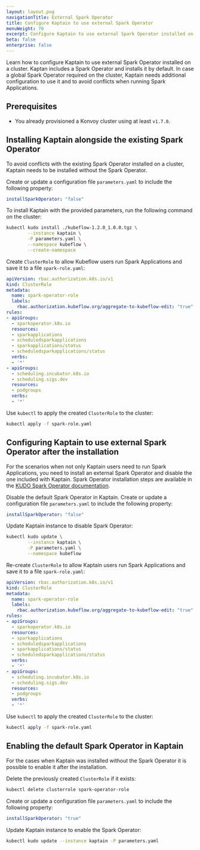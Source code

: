 ```yaml
---
layout: layout.pug
navigationTitle: External Spark Operator
title: Configure Kaptain to use external Spark Operator
menuWeight: 70
excerpt: Configure Kaptain to use external Spark Operator installed on a cluster
beta: false
enterprise: false
---
```


Learn how to configure Kaptain to use external Spark Operator installed on a cluster. 
Kaptan includes a Spark Operator and installs it by default. In case a global Spark Operator required on the cluster,
Kaptain needs additional configuration to use it and to avoid conflicts when running Spark Applications. 

## Prerequisites

-   You already provisioned a Konvoy cluster using at least `v1.7.0`.

## Installing Kaptain alongside the existing Spark Operator
To avoid conflicts with the existing Spark Operator installed on a cluster, Kaptain needs to be installed
without the Spark Operator.

Create or update a configuration file `parameters.yaml` to include the following property:
```yaml
installSparkOperator: "false"
```

To install Kaptain with the provided parameters, run the following command on the cluster:
```bash
kubectl kudo install ./kubeflow-1.2.0_1.0.0.tgz \
		--instance kaptain \
		-P parameters.yaml \
		--namespace kubeflow \
		--create-namespace
```

Create `ClusterRole` to allow Kubeflow users run Spark Applications and save it to a file `spark-role.yaml`:

```yaml
apiVersion: rbac.authorization.k8s.io/v1
kind: ClusterRole
metadata:
  name: spark-operator-role
  labels:
    rbac.authorization.kubeflow.org/aggregate-to-kubeflow-edit: "true"
rules:
- apiGroups:
  - sparkoperator.k8s.io
  resources:
  - sparkapplications
  - scheduledsparkapplications
  - sparkapplications/status
  - scheduledsparkapplications/status
  verbs:
  - '*'
- apiGroups:
  - scheduling.incubator.k8s.io
  - scheduling.sigs.dev
  resources:
  - podgroups
  verbs:
  - '*'
```

Use `kubectl` to apply the created `ClusterRole` to the cluster:

```bash
kubectl apply -f spark-role.yaml
```

## Configuring Kaptain to use external Spark Operator after the installation
For the scenarios when not only Kaptain users need to run Spark Applications, you need to install an external
Spark Operator and disable the one included with Kaptain. Spark Operator installation steps are available in the
[KUDO Spark Operator documentation](https://github.com/kudobuilder/operators/tree/master/repository/spark).

Disable the default Spark Operator in Kaptain. Create or update a configuration file `parameters.yaml` to include the following property:
```yaml
installSparkOperator: "false"
```

Update Kaptain instance to disable Spark Operator:
```bash
kubectl kudo update \
		--instance kaptain \
		-P parameters.yaml \
		--namespace kubeflow
```

Re-create `ClusterRole` to allow Kaptain users run Spark Applications and save it to a file `spark-role.yaml`:

```yaml
apiVersion: rbac.authorization.k8s.io/v1
kind: ClusterRole
metadata:
  name: spark-operator-role
  labels:
    rbac.authorization.kubeflow.org/aggregate-to-kubeflow-edit: "true"
rules:
- apiGroups:
  - sparkoperator.k8s.io
  resources:
  - sparkapplications
  - scheduledsparkapplications
  - sparkapplications/status
  - scheduledsparkapplications/status
  verbs:
  - '*'
- apiGroups:
  - scheduling.incubator.k8s.io
  - scheduling.sigs.dev
  resources:
  - podgroups
  verbs:
  - '*'
```

Use `kubectl` to apply the created `ClusterRole` to the cluster:

```bash
kubectl apply -f spark-role.yaml
```

## Enabling the default Spark Operator in Kaptain
For the cases when Kaptain was installed without the Spark Operator it is possible to enable it after the installation.  

Delete the previously created `ClusterRole` if it exists:
```bash
kubectl delete clusterrole spark-operator-role
```

Create or update a configuration file `parameters.yaml` to include the following property:
```yaml
installSparkOperator: "true"
```

Update Kaptain instance to enable the Spark Operator:
```bash
kubectl kudo update --instance kaptain -P parameters.yaml
```
  

